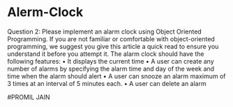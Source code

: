 # Alerm-Clock

Question 2:
Please implement an alarm clock using Object Oriented Programming. If you are not familiar or comfortable with 
object-oriented programming, we suggest you give this article a quick read to ensure you understand it before you 
attempt it.
The alarm clock should have the following features:
• It displays the current time
• A user can create any number of alarms by specifying the alarm time and day of the week and time when the 
alarm should alert
• A user can snooze an alarm maximum of 3 times at an interval of 5 minutes each.
• A user can delete an alarm

#PROMIL JAIN
